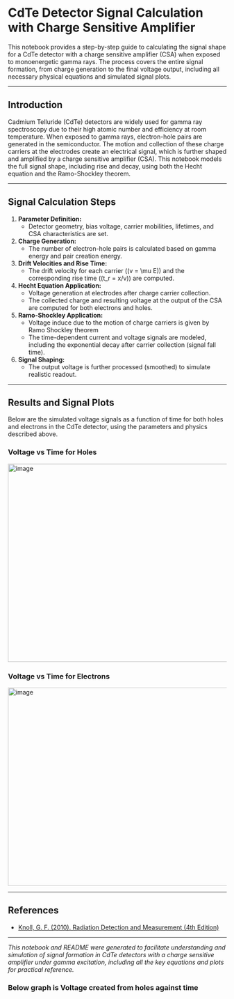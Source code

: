 # CdTe Detector Signal Calculation with Charge Sensitive Amplifier

This notebook provides a step-by-step guide to calculating the signal shape for a CdTe detector with a charge sensitive amplifier (CSA) when exposed to monoenergetic gamma rays. The process covers the entire signal formation, from charge generation to the final voltage output, including all necessary physical equations and simulated signal plots.

---

## Introduction

Cadmium Telluride (CdTe) detectors are widely used for gamma ray spectroscopy due to their high atomic number and efficiency at room temperature. When exposed to gamma rays, electron-hole pairs are generated in the semiconductor. The motion and collection of these charge carriers at the electrodes create an electrical signal, which is further shaped and amplified by a charge sensitive amplifier (CSA). This notebook models the full signal shape, including rise and decay, using both the Hecht equation and the Ramo-Shockley theorem.

---

## Signal Calculation Steps

1. **Parameter Definition:**  
   - Detector geometry, bias voltage, carrier mobilities, lifetimes, and CSA characteristics are set.
2. **Charge Generation:**  
   - The number of electron-hole pairs is calculated based on gamma energy and pair creation energy.
3. **Drift Velocities and Rise Time:**  
   - The drift velocity for each carrier (\(v = \mu E\)) and the corresponding rise time (\(t_r = x/v\)) are computed.
4. **Hecht Equation Application:**
   - Voltage generation at electrodes after charge carrier collection.
   - The collected charge and resulting voltage at the output of the CSA are computed for both electrons and holes.
6. **Ramo-Shockley Application:**
   - Voltage induce due to the motion of charge carriers is given by Ramo Shockley theorem
   - The time-dependent current and voltage signals are modeled, including the exponential decay after carrier collection (signal fall time).
8. **Signal Shaping:**  
   - The output voltage is further processed (smoothed) to simulate realistic readout.

---

## Results and Signal Plots

Below are the simulated voltage signals as a function of time for both holes and electrons in the CdTe detector, using the parameters and physics described above.

### Voltage vs Time for Holes

<img width="554" height="455" alt="image" src="https://github.com/user-attachments/assets/67185a8f-d649-4b98-a5ee-5c68d4a83607" />

### Voltage vs Time for Electrons

<img width="593" height="455" alt="image" src="https://github.com/user-attachments/assets/83f625e5-b922-4441-b929-79a0b74c4028" />

---

## References

- [Knoll, G. F. (2010). Radiation Detection and Measurement (4th Edition)](https://www.wiley.com/en-us/Radiation+Detection+and+Measurement%2C+4th+Edition-p-9780470131480)

---

*This notebook and README were generated to facilitate understanding and simulation of signal formation in CdTe detectors with a charge sensitive amplifier under gamma excitation, including all the key equations and plots for practical reference.*
### Below graph is Voltage created from holes against time

